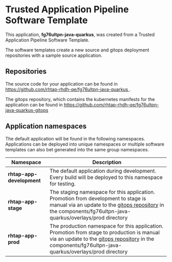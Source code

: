 # Trusted Application Pipeline Software Template

This application, **fg76ultpn-java-quarkus**, was created from a Trusted Application Pipeline Software Template.

The software templates create a new source and gitops deployment repositories with a sample source application. 

## Repositories

The source code for your application can be found in [https://github.com/rhtap-rhdh-qe/fg76ultpn-java-quarkus ](https://github.com/rhtap-rhdh-qe/fg76ultpn-java-quarkus ).
 
The gitops repository, which contains the kubernetes manifests for the application can be found in 
[https://github.com/rhtap-rhdh-qe/fg76ultpn-java-quarkus-gitops ](https://github.com/rhtap-rhdh-qe/fg76ultpn-java-quarkus-gitops ) 

## Application namespaces 

The default application will be found in the following namespaces. Applications can be deployed into unique namespaces or multiple software templates can also bet generated into the same group namespaces.  

|  Namespace   |  Description   |  
| -------- | -------- |   
| **rhtap-app-development** | The default application during development. Every build will be deployed to this namespace for testing. | 
| **rhtap-app-stage** | The staging namespace for this application. Promotion from development to stage is manual via an update to the [gitops repository](https://github.com/rhtap-rhdh-qe/fg76ultpn-java-quarkus-gitops ) in the components/fg76ultpn-java-quarkus/overlays/prod directory |  
| **rhtap-app-prod** | The production namespace for this application. Promotion from stage to production is manual via an update to the [gitops repository](https://github.com/rhtap-rhdh-qe/fg76ultpn-java-quarkus-gitops ) in the components/fg76ultpn-java-quarkus/overlays/prod directory | 